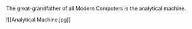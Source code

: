 
The great-grandfather of all Modern Computers is the analytical machine.

![[Analytical Machine.jpg]]